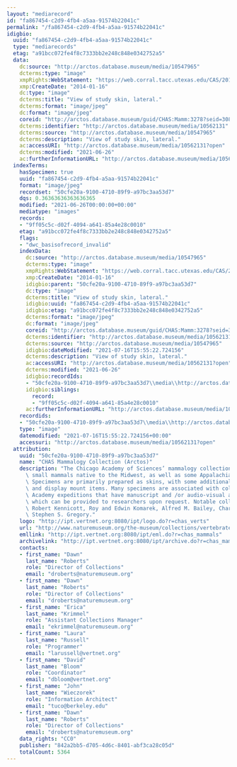```yaml
---
layout: "mediarecord"
id: "fa867454-c2d9-4fb4-a5aa-91574b22041c"
permalink: "/fa867454-c2d9-4fb4-a5aa-91574b22041c"
idigbio:
  uuid: "fa867454-c2d9-4fb4-a5aa-91574b22041c"
  type: "mediarecords"
  etag: "a91bcc072fe4f8c7333bb2e248c848e0342752a5"
  data:
    dc:source: "http://arctos.database.museum/media/10547965"
    dcterms:type: "image"
    xmpRights:WebStatement: "https://web.corral.tacc.utexas.edu/CAS/20161217-02/jpg/chas_mamm_3278.4.jpg"
    xmp:CreateDate: "2014-01-16"
    dc:type: "image"
    dcterms:title: "View of study skin, lateral."
    dcterms:format: "image/jpeg"
    dc:format: "image/jpeg"
    coreid: "http://arctos.database.museum/guid/CHAS:Mamm:3278?seid=3088322"
    dcterms:identifier: "http://arctos.database.museum/media/10562131"
    dcterms:source: "http://arctos.database.museum/media/10547965"
    dcterms:description: "View of study skin, lateral."
    ac:accessURI: "http://arctos.database.museum/media/10562131?open"
    dcterms:modified: "2021-06-26"
    ac:furtherInformationURL: "http://arctos.database.museum/media/10562131"
  indexTerms:
    hasSpecimen: true
    uuid: "fa867454-c2d9-4fb4-a5aa-91574b22041c"
    format: "image/jpeg"
    recordset: "50cfe20a-9100-4710-89f9-a97bc3aa53d7"
    dqs: 0.36363636363636365
    modified: "2021-06-26T00:00:00+00:00"
    mediatype: "images"
    records:
    - "9ff05c5c-d02f-4094-a641-85a4e28c0010"
    etag: "a91bcc072fe4f8c7333bb2e248c848e0342752a5"
    flags:
    - "dwc_basisofrecord_invalid"
    indexData:
      dc:source: "http://arctos.database.museum/media/10547965"
      dcterms:type: "image"
      xmpRights:WebStatement: "https://web.corral.tacc.utexas.edu/CAS/20161217-02/jpg/chas_mamm_3278.4.jpg"
      xmp:CreateDate: "2014-01-16"
      idigbio:parent: "50cfe20a-9100-4710-89f9-a97bc3aa53d7"
      dc:type: "image"
      dcterms:title: "View of study skin, lateral."
      idigbio:uuid: "fa867454-c2d9-4fb4-a5aa-91574b22041c"
      idigbio:etag: "a91bcc072fe4f8c7333bb2e248c848e0342752a5"
      dcterms:format: "image/jpeg"
      dc:format: "image/jpeg"
      coreid: "http://arctos.database.museum/guid/CHAS:Mamm:3278?seid=3088322"
      dcterms:identifier: "http://arctos.database.museum/media/10562131"
      dcterms:source: "http://arctos.database.museum/media/10547965"
      idigbio:dateModified: "2021-07-16T15:55:22.724156"
      dcterms:description: "View of study skin, lateral."
      ac:accessURI: "http://arctos.database.museum/media/10562131?open"
      dcterms:modified: "2021-06-26"
      idigbio:recordIds:
      - "50cfe20a-9100-4710-89f9-a97bc3aa53d7\\media\\http://arctos.database.museum/media/10562131"
      idigbio:siblings:
        record:
        - "9ff05c5c-d02f-4094-a641-85a4e28c0010"
      ac:furtherInformationURL: "http://arctos.database.museum/media/10562131"
    recordids:
    - "50cfe20a-9100-4710-89f9-a97bc3aa53d7\\media\\http://arctos.database.museum/media/10562131"
    type: "image"
    datemodified: "2021-07-16T15:55:22.724156+00:00"
    accessuri: "http://arctos.database.museum/media/10562131?open"
  attribution:
    uuid: "50cfe20a-9100-4710-89f9-a97bc3aa53d7"
    name: "CHAS Mammalogy Collection (Arctos)"
    description: "The Chicago Academy of Sciences’ mammalogy collection contains mostly\
      \ small mammals native to the Midwest, as well as some Appalachian species.\
      \ Specimens are primarily prepared as skins, with some additional osteological\
      \ and display mount items. Many specimens are associated with collectors or\
      \ Academy expeditions that have manuscript and /or audio-visual archival material,\
      \ which can be provided to researchers upon request. Notable collectors include\
      \ Robert Kennicott, Roy and Edwin Komarek, Alfred M. Bailey, Charles D. Brower,\
      \ Stephen S. Gregory."
    logo: "http://ipt.vertnet.org:8080/ipt/logo.do?r=chas_verts"
    url: "http://www.naturemuseum.org/the-museum/collections/vertebrates"
    emllink: "http://ipt.vertnet.org:8080/ipt/eml.do?r=chas_mammals"
    archivelink: "http://ipt.vertnet.org:8080/ipt/archive.do?r=chas_mammals"
    contacts:
    - first_name: "Dawn"
      last_name: "Roberts"
      role: "Director of Collections"
      email: "droberts@naturemuseum.org"
    - first_name: "Dawn"
      last_name: "Roberts"
      role: "Director of Collections"
      email: "droberts@naturemuseum.org"
    - first_name: "Erica"
      last_name: "Krimmel"
      role: "Assistant Collections Manager"
      email: "ekrimmel@naturemuseum.org"
    - first_name: "Laura"
      last_name: "Russell"
      role: "Programmer"
      email: "larussell@vertnet.org"
    - first_name: "David"
      last_name: "Bloom"
      role: "Coordinator"
      email: "dbloom@vertnet.org"
    - first_name: "John"
      last_name: "Wieczorek"
      role: "Information Architect"
      email: "tuco@berkeley.edu"
    - first_name: "Dawn"
      last_name: "Roberts"
      role: "Director of Collections"
      email: "droberts@naturemuseum.org"
    data_rights: "CC0"
    publisher: "842a2bb5-d705-4d6c-8401-abf3ca28c05d"
    totalCount: 5364
---
```

